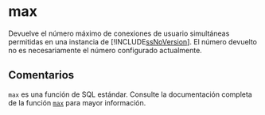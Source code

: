 ﻿---
SidebarGroup: "index-aggregation-functions"
Autogenerated: true
---

# max

Devuelve el número máximo de conexiones de usuario simultáneas permitidas en una instancia de [!INCLUDE[ssNoVersion](../../includes/ssnoversion-md.md)]. El número devuelto no es necesariamente el número configurado actualmente.

## Comentarios 

`max` es una función de SQL estándar. Consulte la documentación completa de la función [`max`](https://learn.microsoft.com/es-es/sql/t-sql/functions/max-transact-sql) para mayor información.
